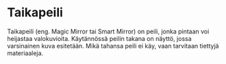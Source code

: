 # Taikapeili
Taikapeili (eng. Magic Mirror tai Smart Mirror) on peili, jonka pintaan voi heijastaa valokuvioita. Käytännössä peilin takana on näyttö, jossa varsinainen kuva esitetään. Mikä tahansa peili ei käy, vaan tarvitaan tiettyjä materiaaleja.

